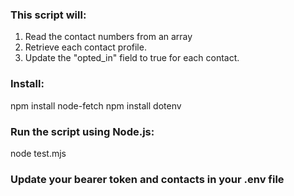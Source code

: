 ### This script will:

1. Read the contact numbers from an array
2. Retrieve each contact profile.
3. Update the "opted_in" field to true for each contact.

### Install:
npm install node-fetch
npm install dotenv

### Run the script using Node.js:
node test.mjs

### Update your bearer token and contacts in your .env file
